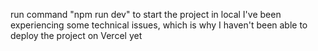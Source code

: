 run command "npm run dev" to start the project in local
I've been experiencing some technical issues, which is why I haven't been able to deploy the project on Vercel yet
